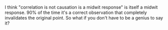 I think "correlation is not causation is a midwit response" is itself a midwit response. 90% of the time it's a correct observation that completely invalidates the original point. So what if you don't have to be a genius to say it?

